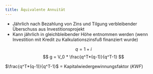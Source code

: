 ```yaml
---
title: Äquivalente Annuität
---
```

- Jährlich nach Bezahlung von Zins und Tilgung verbleibender Überschuss aus Investitionsprojekt
- Kann jährlich in gleichbleibender Höhe entnommen werden (wenn Investition mit Kredit zu Kalkulationszinsfuß finanziert wurde)

$$
q = 1 + i
$$
$$
g = V_0 * \frac{q^T*(q-1)}{q^T-1}
$$

$\frac{q^T*(q-1)}{q^T-1}$ = Kapitalwiedergewinnungsfaktor ($KWF$)